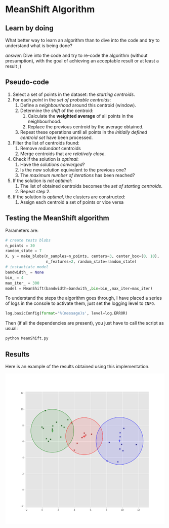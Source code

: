 # MeanShift Algorithm

## Learn by doing

What better way to learn an algorithm than to dive into the code and try to understand what is being done?

*answer*: Dive into the code and try to re-code the algorithm (without presumption), with the goal of achieving an acceptable result or at least a result ;)

## Pseudo-code

1. Select a set of points in the dataset:
   the *starting centroids*.
2. For each *point* in the *set of probable centroids*:
   1. Define a *neighbourhood* around this centroid (window).
   2. Determine the *shift* of the centroid:
      1. Calculate the **weighted average** of all points in the neighbourhood.
      2. Replace the previous centroid by the average obtained.
   3. Repeat these operations until all points in the *initially defined centroid set* have been processed.
3. Filter the list of centroids found:
   1. Remove *redundant* centroids
   2. Merge centroids that are *relatively close*.
4. Check if the solution is *optimal*:
   1. Have the *solutions converged*?
   2. Is the new solution equivalent to the previous one?
   3. The *maximum number of iterations* has been reached?
5. If the solution is *not optimal*:
   1. The list of obtained centroids becomes the *set of starting centroids*.
   2. Repeat step 2.
6. If the solution is *optimal*, the clusters are constructed:
   1. Assign each centroid a set of points or vice versa

## Testing the MeanShift algorithm

Parameters are:

```python
# create tests blobs
n_points = 30
random_state = 7
X, y = make_blobs(n_samples=n_points, centers=3, center_box=(0, 10),
                  n_features=2, random_state=random_state)
# instantiate model
bandwidth_ = None 
bin_ = 4
max_iter_ = 300
model = MeanShift(bandwidth=bandwith_,bin=bin_,max_iter=max_iter)
```

To understand the steps the algorithm goes through, I have placed a series of logs in the console
to activate them, just set the logging level to `INFO`.

```python
log.basicConfig(format='%(message)s', level=log.ERROR)
```

Then (if all the dependencies are present), you just have to call the script as usual:

```bash
python MeanShift.py
```

## Results

Here is an example of the results obtained using this implementation.

![Output 30 points, 3 clusters, between 0 and 100](MeanShift_output_pts_30_rnd_7_bin_4.png)


